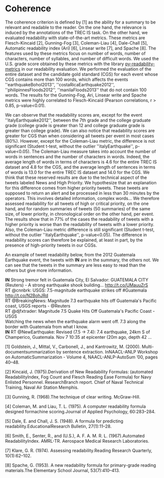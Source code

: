 # Coherence

The coherence criterion is defined by [1] as the ability for a summary to be relevant and readable to the reader. On the one hand, the relevance is induced by the annotations of the TREC IS task. On the other hand, we evaluated readability with state-of-the-art metrics. These metrics are Flesch-Kincaid [2], Gunning-Fog [3], Coleman-Liau [4], Dale-Chall [5], Automatic readability index (Ari) [6], Linsear write [7], and Spache [8]. The features used by these metrics focus on number of words, number of characters, number of syllables, and number of difficult words. We used the U.S. grade score obtained by these metrics with the library [py-readability-metrics](https://pypi.org/project/py-readability-metrics) in our readability evaluation. We performed the evaluation of the entire dataset and the candidate gold standard (CGS) for each event whose CGS contains more than 100 words, which affects the events ''earthquakeBohol2013'', ''costaRicaEarthquake2012'', ''philipinnesFloods2012'', ''manilaFloods2013'' that do not contain 100 words. The results for the Gunning-Fog, Ari, Linsear write and Spache metrics were highly correlated to Flesch-Kincaid (Pearson correlations, r > 0.85, p-value<0.01).

We can observe that the readability scores are, except for the event ''italyEarthquake2012'', between the 7th grade and the college graduate grade (college grade is greater than 12 and college graduate grade is greater than college grade). We can also notice that readability scores are greater for CGS than when considering all tweets per event in most cases (80%). However, except for the Coleman-Liau metric, the difference is not significant (Student t-test, without the outlier ''italyEarthquake'', p-value<0.05). The Coleman-Liau measure takes into account the number of words in sentences and the number of characters in words. Indeed, the average length of words in terms of characters is 4.6 for the entire TREC IS dataset and 4.8 for the CGS, and the average length of sentences in terms of words is 13.0 for the entire TREC IS dataset and 14.0 for the CGS. We think that these reserved results are due to the technical aspect of the tweets labeled News and High Priority.
We hypothesize that an explanation for this difference comes from higher priority tweets. These tweets are supposed to return an alert and be processed in less than 30 minutes by the operators. This involves detailed information, complex words... We therefore assessed readability for all tweets of high or critical priority, on the one hand, and for random summaries of tweets (50 summaries) of the same size, of lower priority, in chronological order on the other hand, per event. The results show that in 77% of the cases the readability of tweets with a higher priority is worse than the readability of tweets with a lower priority. Also, the Coleman-Liau metric difference is still significant (Student t-test, without the outlier ''italyEarthquake'', p-value<0.05). The difference in readability scores can therefore be explained, at least in part, by the presence of high-priority tweets in our CGSs.


An example of tweet readability below, from the 2012 Guatemala Earthquake event, the tweets with **IN** are in the summary, the others not. We can see that the tweets in the summary are less easy to read than the others but give more information.

**IN** Strong tremor felt in Guatemala City, El Salvador: GUATEMALA CITY (Reuters) - A strong earthquake shook building... http://t.co/UMauuZrS  
RT @cnnbrk: USGS: 7.5-magnitude earthquake strikes off #Guatemala http://t.co/N2BohJRd  
RT @BreakingNews: Magnitude 7.3 earthquake hits off Guatemala's Pacific coast, USGS reports - @Reuters  
RT @djfxtrader: Magnitude 7.5 Quake Hits Off Guatemala's Pacific Coast -USGS  
Watching the news when the earthquake alarm went off. 7.3 along the border with Guatemala from what I know.  
**IN** RT @NewEarthquake: Revised (7.5 -> 7.4): 7.4 earthquake, 24km S of Champerico, Guatemala. Nov 7 10:35 at epicenter (20m ago, depth 42 ...


[1] Goldstein, J., Mittal, V., Carbonell, J., and Kantrowitz, M. (2000). Multi-documentsummarization by sentence extraction.   InNAACL-ANLP Workshop on AutomaticSummarization - Volume 4, NAACL-ANLP-AutoSum ’00, pages 40–48.

[2] Kincaid, J. (1975).Derivation of New Readability Formulas: (automated ReadabilityIndex, Fog Count and Flesch Reading Ease Formula) for Navy Enlisted Personnel. ResearchBranch report. Chief of Naval Technical Training, Naval Air Station Memphis.

[3] Gunning, R. (1968).The technique of clear writing. McGraw-Hill.

[4] Coleman, M. and Liau, T. L. (1975). A computer readability formula designed formachine scoring.Journal of Applied Psychology, 60:283–284.

[5] Dale, E. and Chall, J. S. (1948).  A formula for predicting readability.EducationalResearch Bulletin, 27(1):11–28.

[6] Smith, E., Senter, R., and (U.S.), A. F. A. M. R. L. (1967).Automated ReadabilityIndex. AMRL-TR. Aerospace Medical Research Laboratories.

[7] Klare, G. R. (1974). Assessing readability.Reading Research Quarterly, 10(1):62–102.

[8] Spache, G. (1953). A new readability formula for primary-grade reading materials.The Elementary School Journal, 53(7):410–413.